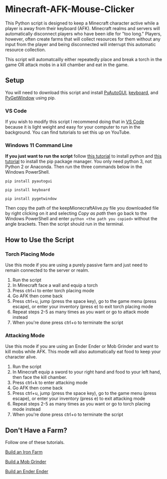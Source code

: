 # Minecraft-AFK-Mouse-Clicker

This Python script is designed to keep a Minecraft character active while a player is away from their keyboard (AFK). Minecraft realms and servers will automatically disconnect players who have been idle for "too long." Players, however, often create farms that will collect resources for them without any input from the player and being disconnected will interrupt this automatic resource collection.

This script will automatcailly either repeatedly place and break a torch in the game OR attack mobs in a kill chamber and eat in the game.

## Setup

You will need to download this script and install [PyAutoGUI](https://pypi.org/project/PyAutoGUI/), [keyboard](https://pypi.org/project/keyboard/), and [PyGetWindow](https://pypi.org/project/PyGetWindow/) using pip.

### VS Code

If you wish to modify this script I recommend doing that in [VS Code](https://code.visualstudio.com/) because it is light weight and easy for your computer to run in the background. You can find tutorials to set this up on YouTube.

### Windows 11 Command Line

**If you just want to run the script** follow [this tutorial](https://www.dataquest.io/blog/installing-python-on-windows/) to install python and [this tutorial](https://www.dataquest.io/blog/install-pip-windows/) to install the pip package manager. You only need python 3, not Python 2 or Anaconda. Then run the three commands below in the Windows PowerShell.

`pip install pyautogui`

`pip install keyboard` 

`pip install pygetwindow`

Then copy the path of the keepMionecraftAlive.py file you downloaded file by right clicking on it and selecting *Copy as path* then go back to the Windows PowerShell and enter `python <the path you copied>` without the angle brackets. Then the script should run in the terminal.

## How to Use the Script

### Torch Placing Mode

Use this mode if you are using a purely passive farm and just need to remain connected to the server or realm.

1. Run the script
2. In Minecraft face a wall and equip a torch
3. Press ctrl+i to enter torch placing mode
4. Go AFK then come back
5. Press ctrl+u, jump (press the space key), go to the game menu (press escape), or enter your inventory (press e) to exit torch placing mode
6. Repeat steps 2-5 as many times as you want or go to attack mode instead
7. When you're done press ctrl+o to terminate the script

### Attacking Mode

Use this mode if you are using an Ender Ender or Mob Grinder and want to kill mobs while AFK. This mode will also automatically eat food to keep your character alive.

1. Run the script
2. In Minecraft equip a sword to your right hand and food to your left hand, then face the kill chamber.
3. Press ctrl+k to enter attacking mode
4. Go AFK then come back
5. Press ctrl+u, jump (press the space key), go to the game menu (press escape), or enter your inventory (press e) to exit attacking mode
6. Repeat steps 2-5 as many times as you want or go to torch placing mode instead
7. When you're done press ctrl+o to terminate the script

## Don't Have a Farm?

Follow one of these tutorials.

[Build an Iron Farm](https://www.youtube.com/watch?v=xDJtXznj8Fg)

[Build a Mob Grinder](https://www.youtube.com/watch?v=USL0h4-nul4)

[Build an Ender Ender](https://www.youtube.com/watch?v=nh8voJScSbw)

